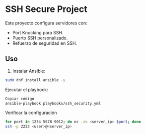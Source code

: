 # SSH Secure Project

Este proyecto configura servidores con:
- Port Knocking para SSH.
- Puerto SSH personalizado.
- Refuerzo de seguridad en SSH.

## Uso

1. Instalar Ansible:
```bash
sudo dnf install ansible -y
```

Ejecutar el playbook:

```bash
Copiar código
ansible-playbook playbooks/ssh_security.yml
```

Verificar la configuración
```bash
for port in 1234 5678 9012; do nc -zv <server_ip> $port; done
ssh -p 2223 <user>@<server_ip>
